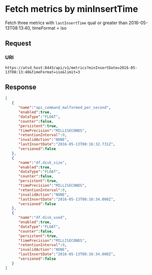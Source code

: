 # Fetch metrics by minInsertTime

Fetch three metrics with `lastInsertTime` qual or greater than 2016-05-13T08:13:40, timeFormat = iso

## Request
### URI
```
https://atsd_host:8443/api/v1/metrics?minInsertDate=2016-05-13T08:13:40&timeFormat=iso&limit=3
```
## Response
```json
[
   {
      "name":"api_command_malformed_per_second",
      "enabled":true,
      "dataType":"FLOAT",
      "counter":false,
      "persistent":true,
      "timePrecision":"MILLISECONDS",
      "retentionInterval":0,
      "invalidAction":"NONE",
      "lastInsertDate":"2016-05-13T08:16:32.731Z",
      "versioned":false
   },
   {
      "name":"df.disk_size",
      "enabled":true,
      "dataType":"FLOAT",
      "counter":false,
      "persistent":true,
      "timePrecision":"MILLISECONDS",
      "retentionInterval":0,
      "invalidAction":"NONE",
      "lastInsertDate":"2016-05-13T08:16:34.000Z",
      "versioned":false
   },
   {
      "name":"df.disk_used",
      "enabled":true,
      "dataType":"FLOAT",
      "counter":false,
      "persistent":true,
      "timePrecision":"MILLISECONDS",
      "retentionInterval":0,
      "invalidAction":"NONE",
      "lastInsertDate":"2016-05-13T08:16:34.000Z",
      "versioned":false
   }
]
```
